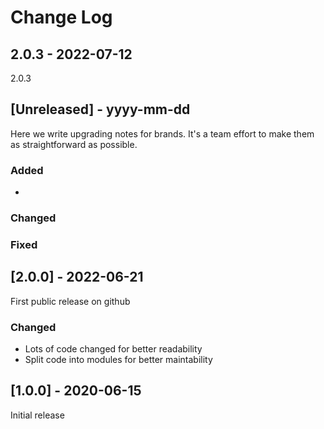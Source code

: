 # Change Log

## 2.0.3 - 2022-07-12

2.0.3

## [Unreleased] - yyyy-mm-dd

Here we write upgrading notes for brands. It's a team effort to make them as
straightforward as possible.

### Added

- 

### Changed

### Fixed

## [2.0.0] - 2022-06-21

First public release on github

### Changed

- Lots of code changed for better readability
- Split code into modules for better maintability

## [1.0.0] - 2020-06-15

Initial release
